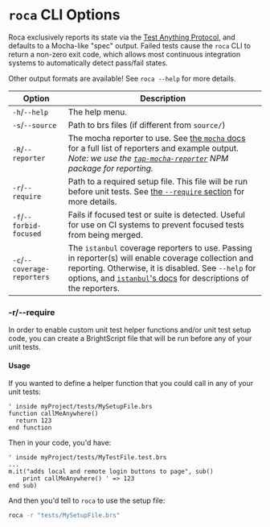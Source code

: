 # `roca` CLI Options

Roca exclusively reports its state via the [Test Anything Protocol](http://testanything.org/), and defaults to a Mocha-like "spec" output.  Failed tests cause the `roca` CLI to return a non-zero exit code, which allows most continuous integration systems to automatically detect pass/fail states.

Other output formats are available!  See `roca --help` for more details.

| Option                  | Description       |
| ------------------------|----------------|
| `-h`/`--help`           | The help menu. |
| `-s`/`--source`         | Path to brs files (if different from `source/`) |
| `-R`/`--reporter`       | The mocha reporter to use. See [the `mocha` docs](https://mochajs.org/#reporters) for a full list of reporters and example output. _Note: we use the [`tap-mocha-reporter`](https://github.com/tapjs/tap-mocha-reporter) NPM package for reporting._  |
| `-r`/`--require` | Path to a required setup file. This file will be run before unit tests. See [the `--require` section](#-r-require) for more details.|
| `-f`/`--forbid-focused` | Fails if focused test or suite is detected. Useful for use on CI systems to prevent focused tests from being merged. |
| `-c`/`--coverage-reporters` | The `istanbul` coverage reporters to use. Passing in reporter(s) will enable coverage collection and reporting. Otherwise, it is disabled. See `--help` for options, and [`istanbul`'s docs](https://istanbul.js.org/docs/advanced/alternative-reporters/) for descriptions of the reporters. |

### -r/--require
In order to enable custom unit test helper functions and/or unit test setup code, you can create a BrightScript file that will be run before any of your unit tests. 

#### Usage
If you wanted to define a helper function that you could call in any of your unit tests:
```brightscript
' inside myProject/tests/MySetupFile.brs
function callMeAnywhere()
  return 123
end function
```

Then in your code, you'd have:
```brightscript
' inside myProject/tests/MyTestFile.test.brs
...
m.it("adds local and remote login buttons to page", sub()
    print callMeAnywhere() ' => 123
end sub)
```

And then you'd tell to `roca` to use the setup file:
```bash
roca -r "tests/MySetupFile.brs"
```
